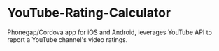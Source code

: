 # YouTube-Rating-Calculator
Phonegap/Cordova app for iOS and Android, leverages YouTube API to report a YouTube channel's video ratings.
